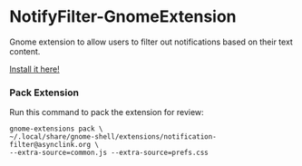 # NotifyFilter-GnomeExtension

Gnome extension to allow users to filter out notifications based on their text content.

[Install it here!](https://extensions.gnome.org/extension/5380/notification-filter/)

### Pack Extension

Run this command to pack the extension for review:
```
gnome-extensions pack \
~/.local/share/gnome-shell/extensions/notification-filter@asynclink.org \
--extra-source=common.js --extra-source=prefs.css
```
